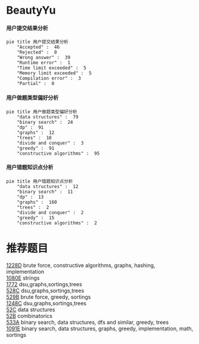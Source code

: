 # BeautyYu

<!-- tabs:start -->



#### **用户提交结果分析**

```mermaid
pie title 用户提交结果分析
    "Accepted" :  46
    "Rejected" :  0
    "Wrong answer" :  39
    "Runtime error" :  1
    "Time limit exceeded" :  5
    "Memory limit exceeded" :  5
    "Compilation error" :  3
    "Partial" :  0
```

#### **用户做题类型偏好分析**

```mermaid
pie title 用户做题类型偏好分析
    "data structures" :  79
    "binary search" :  24
    "dp" :  91
    "graphs" :  12
    "trees" :  10
    "divide and conquer" :  3
    "greedy" :  91
    "constructive algorithms" :  95
```
#### **用户错题知识点分析**

```mermaid
pie title 用户错题知识点分析
    "data structures" :  12
    "binary search" :  11
    "dp" :  13
    "graphs" :  160
    "trees" :  2
    "divide and conquer" :  2
    "greedy" :  15
    "constructive algorithms" :  2
```



<!-- tabs:end -->
# 推荐题目
[1228D](https://codeforces.com/contest/1228/problem/D)		brute force,
                        constructive algorithms,
                        graphs,
                        hashing,
                        implementation		  
[1080E](https://codeforces.com/contest/1080/problem/E)		strings		  
[1772](https://codeforces.com/contest/177/problem/2)		dsu,graphs,sortings,trees		  
[528C](https://codeforces.com/contest/528/problem/C)		dsu,graphs,sortings,trees		  
[529B](https://codeforces.com/contest/529/problem/B)		brute force,
                        greedy,
                        sortings		  
[1248C](https://codeforces.com/contest/1248/problem/C)		dsu,graphs,sortings,trees		  
[52C](https://codeforces.com/contest/52/problem/C)		data structures		  
[52B](https://codeforces.com/contest/52/problem/B)		combinatorics		  
[533A](https://codeforces.com/contest/533/problem/A)		binary search,
                        data structures,
                        dfs and similar,
                        greedy,
                        trees		  
[1091E](https://codeforces.com/contest/1091/problem/E)		binary search,
                        data structures,
                        graphs,
                        greedy,
                        implementation,
                        math,
                        sortings		  
